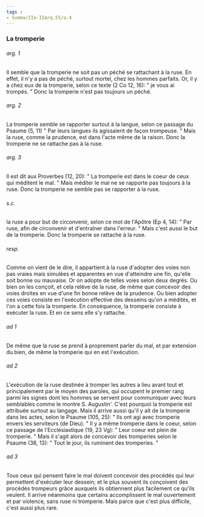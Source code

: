 ```yaml
---
tags : 
- Summa/IIa-IIæ/q.55/a.4
---
```


### La tromperie

###### arg. 1
Il semble que la tromperie ne soit pas un péché se rattachant à la ruse. En effet, il n'y a pas de péché, surtout mortel, chez les hommes parfaits. Or, il y a chez eux de la tromperie, selon ce texte (2 Co 12, 16): " je vous ai trompés. " Donc la tromperie n'est pas toujours un péché. 

###### arg. 2
La tromperie semble se rapporter surtout à la langue, selon ce passage du Psaume (5, 11) " Par leurs langues ils agissaient de façon trompeuse. " Mais la ruse, comme la prudence, est dans l'acte même de la raison. Donc la tromperie ne se rattache pas à la ruse. 

###### arg. 3
Il est dit aux Proverbes (12, 20): " La tromperie est dans le coeur de ceux qui méditent le mal. " Mais méditer le mal ne se rapporte pas toujours à la ruse. Donc la tromperie ne semble pas se rapporter à la ruse. 

###### s.c.
la ruse a pour but de circonvenir, selon ce mot de l'Apôtre (Ep 4, 14): " Par ruse, afin de circonvenir et d'entraîner dans l'erreur. " Mais c'est aussi le but de la tromperie. Donc la tromperie se rattache à la ruse. 

###### resp.
Comme on vient de le dire, il appartient à la ruse d'adopter des voies non pas vraies mais simulées et apparentes en vue d'atteindre une fin, qu'elle soit bonne ou mauvaise. Or on adopte de telles voies selon deux degrés. Ou bien on les conçoit, et cela relève de la ruse, de même que concevoir des voies droites en vue d'une fin bonne relève de la prudence. Ou bien adopter ces voies consiste en l'exécution effective des desseins qu'on a médités, et l'on a cette fois la tromperie. En conséquence, la tromperie consiste à exécuter la ruse. Et en ce sens elle s'y rattache. 

###### ad 1
De même que la ruse se prend à proprement parler du mal, et par extension du bien, de même la tromperie qui en est l'exécution. 

###### ad 2
L'exécution de la ruse destinée à tromper les autres a lieu avant tout et principalement par le moyen des paroles, qui occupent le premier rang parmi les signes dont les hommes se servent pour communiquer avec leurs semblables comme le montre S. Augustin'. C'est pourquoi la tromperie est attribuée surtout au langage. Mais il arrive aussi qu'il y ait de la tromperie dans les actes, selon le Psaume (105, 25): " Ils ont agi avec tromperie envers les serviteurs (de Dieu). " Il y a même tromperie dans le coeur, selon ce passage de l'Ecclésiastique (19, 23 Vg): " Leur coeur est plein de tromperie. " Mais il s'agit alors de concevoir des tromperies selon le Psaume (38, 13): " Tout le jour, ils ruminent des tromperies. " 

###### ad 3
Tous ceux qui pensent faire le mal doivent concevoir des procédés qui leur permettent d'exécuter leur dessein; et le plus souvent ils conçoivent des procédés trompeurs grâce auxquels ils obtiennent plus facilement ce qu'ils veulent. Il arrive néanmoins que certains accomplissent le mal ouvertement et par violence, sans ruse ni tromperie. Mais parce que c'est plus difficile, c'est aussi plus rare. 


